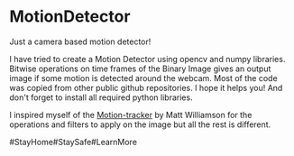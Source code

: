 # MotionDetector

Just a camera based motion detector!

I have tried to create a Motion Detector using opencv and numpy libraries. Bitwise operations on time frames of the Binary Image gives an output image if some motion is detected around the webcam. Most of the code was copied from other public github repositories. I hope it helps you! And don't forget to install all required python libraries.

I inspired myself of the [Motion-tracker]("https://github.com/mattwilliamson/Motion-Tracker/") by Matt Williamson for the operations and filters to apply on the image but all the rest is different.

#StayHome#StaySafe#LearnMore
